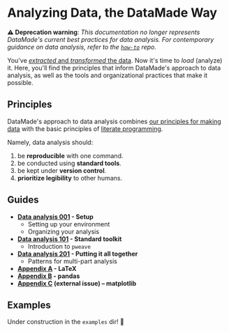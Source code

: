 # Analyzing Data, the DataMade Way

**⚠️ Deprecation warning**: *This documentation no longer represents DataMade's current best practices for data analysis. For contemporary guidance on data analysis, refer to the [`how-to`](https://github.com/datamade/how-to/tree/master/data-analysis) repo.*

You've [_extracted_ and _transformed_ the data](https://github.com/datamade/data-making-guidelines).
Now it's time to _load_ (analyze) it. Here, you'll find the principles that
inform DataMade's approach to data analysis, as well as the tools and
organizational practices that make it possible.

## Principles

DataMade's approach to data analysis combines [our principles for making data](https://github.com/datamade/data-making-guidelines#basic-principles)
with the basic principles of [literate programming](https://en.wikipedia.org/wiki/Literate_programming).

Namely, data analysis should:

1. be **reproducible** with one command.
2. be conducted using **standard tools**.
3. be kept under **version control**.
4. **prioritize legibility** to other humans.

## Guides

- **[Data analysis 001](/001-setting-up.md) - Setup**
  - Setting up your environment
  - Organizing your analysis
- **[Data analysis 101](/101-intro-to-pweave.md) - Standard toolkit**
  - Introduction to `pweave`
- **[Data analysis 201](/201-multi-part-patterns.md) - Putting it all together**
  - Patterns for multi-part analysis
- **[Appendix A](/appendix_a-latex.md) - LaTeX**
- **[Appendix B](/appendix_b-pandas.md) - pandas**
- **[Appendix C](https://github.com/datamade/how-to/issues/34#issue-483477936) (external issue) – matplotlib**

## Examples

Under construction in the `examples` dir! 👷
